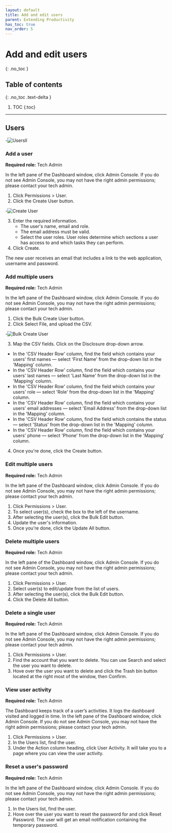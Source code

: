 ```yaml
---
layout: default
title: Add and edit users
parent: Extending Productivity
has_toc: true
nav_order: 5
---
```


# Add and edit users
{: .no_toc }

## Table of contents
{: .no_toc .text-delta }

1. TOC
{:toc}

---


## Users


-![Usersll]({{site.baseurl}}/assets/images/users-version-2.png )


### Add a user
**Required role:** Tech Admin

In the left pane of the Dashboard window, click Admin Console. If you do not see Admin Console, you may not have the right admin permissions; please contact your tech admin.
1. Click Permissions > User.
2. Click the Create User button.

-![Create User]({{site.baseurl}}/assets/images/add-a-user.png "Create User")



3. Enter the required information.
      * The user's name, email and role.
      * The email address must be valid.
      * Select the user roles. User roles determine which sections a user has access to and which tasks they can perform.
5. Click Create.

The new user receives an email that includes a link to the web application, username and password.

### Add multiple users
**Required role:** Tech Admin

In the left pane of the Dashboard window, click Admin Console. If you do not see Admin Console, you may not have the right admin permissions; please contact your tech admin.
1. Click the Bulk Create User button.
2. Click Select File, and upload the CSV.

-![Bulk Create User]({{site.baseurl}}/assets/images/add-multiple-users.png "Bulk Create User")



3. Map the CSV fields. Click on the Disclosure drop-down arrow.
  * In the 'CSV Header Row' column, find the field which contains your users' first names — select 'First Name' from the drop-down list in the 'Mapping' column.
  * In the 'CSV Header Row' column, find the field which contains your users' last names — select 'Last Name' from the drop-down list in the 'Mapping' column.
  * In the 'CSV Header Row' column, find the field which contains your users' role — select 'Role' from the drop-down list in the 'Mapping' column.
  * In the 'CSV Header Row' column, find the field which contains your users' email addresses — select 'Email Address' from the drop-down list in the 'Mapping' column.
  * In the 'CSV Header Row' column, find the field which contains the status — select 'Status' from the drop-down list in the 'Mapping' column.
  * In the 'CSV Header Row' column, find the field which contains your users' phone — select 'Phone' from the drop-down list in the 'Mapping' column.
4. Once you're done, click the Create button.

### Edit multiple users
**Required role:** Tech Admin

In the left pane of the Dashboard window, click Admin Console. If you do not see Admin Console, you may not have the right admin permissions; please contact your tech admin.
1. Click Permissions > User.
2. To select user(s), check the box to the left of the username.
3. After selecting the user(s), click the Bulk Edit button.
4. Update the user's information.
5. Once you're done, click the Update All button.

### Delete multiple users
**Required role:** Tech Admin

In the left pane of the Dashboard window, click Admin Console. If you do not see Admin Console, you may not have the right admin permissions; please contact your tech admin.
1. Click Permissions > User.
2. Select user(s) to edit/update from the list of users.
3. After selecting the user(s), click the Bulk Edit button.
4. Click the Delete All button.

### Delete a single user
**Required role:** Tech Admin

In the left pane of the Dashboard window, click Admin Console. If you do not see Admin Console, you may not have the right admin permissions; please contact your tech admin.
1. Click Permissions > User.
2. Find the account that you want to delete. You can use Search and select the user you want to delete.
3. Hove over the user you want to delete and click the Trash bin button located at the right most of the window, then Confirm.

### View user activity
**Required role:** Tech Admin

The Dashboard keeps track of a user’s activities. It logs the dashboard visited and logged in time.
In the left pane of the Dashboard window, click Admin Console. If you do not see Admin Console, you may not have the right admin permissions; please contact your tech admin.
1. Click Permissions > User.
2. In the Users list, find the user.
3. Under the Action column heading, click User Activity. It will take you to a page where you can view the user activity.

### Reset a user's password
**Required role:** Tech Admin

In the left pane of the Dashboard window, click Admin Console. If you do not see Admin Console, you may not have the right admin permissions; please contact your tech admin.
1. In the Users list, find the user.
2. Hove over the user you want to reset the password for and click Reset Password. The user will get an email notification containing the temporary password.
